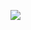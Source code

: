 <img src='https://g.gravizo.com/svg?
 digraph G {
   main -> parse -> execute;
   main -> init -> make_string;
   main -> cleanup;
   execute -> make_string;
   execute -> printf2;
   main -> printf;
   execute -> compare;
 }
'/>